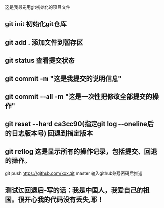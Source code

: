 这是我最先用git初始化的项目文件

##  git init    初始化git仓库

##  git add .   添加文件到暂存区

##  git status  查看提交状态

##  git commit -m "这是我提交的说明信息"

##  git commit --all -m "这是一次性把修改全部提交的操作"

##  git reset --hard ca3cc90(指定git log --oneline后的日志版本号)   回退到指定版本

##  git reflog     这是显示所有的操作记录，包括提交、回退的操作。

git push https://github.com/xxx.git master  输入github账号密码后推送


##  测试过回退后-写的话：我是中国人，我爱自己的祖国。很开心我的代码没有丢失,耶！